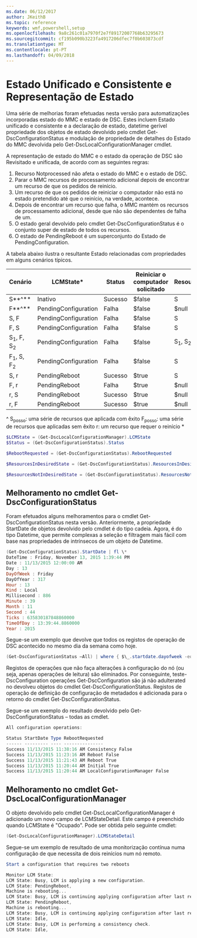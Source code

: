 ```yaml
---
ms.date: 06/12/2017
author: JKeithB
ms.topic: reference
keywords: wmf,powershell,setup
ms.openlocfilehash: 9a8c261c01a7970f2e7f89172007768b63295673
ms.sourcegitcommit: cf195b090b3223fa4917206dfec7f0b603873cdf
ms.translationtype: MT
ms.contentlocale: pt-PT
ms.lasthandoff: 04/09/2018
---
```

# <a name="unified-and-consistent-state-and-status-representation"></a>Estado Unificado e Consistente e Representação de Estado

Uma série de melhorias foram efetuadas nesta versão para automatizações incorporadas estado do MMC e estado de DSC. Estes incluem Estado unificado e consistente e a declaração de estado, datetime gerível propriedade dos objetos de estado devolvido pelo cmdlet Get-DscConfigurationStatus e modulação de propriedade de detalhes do Estado do MMC devolvida pelo Get-DscLocalConfigurationManager cmdlet.

A representação de estado do MMC e o estado da operação de DSC são Revisitado e unificada, de acordo com as seguintes regras:
1.  Recurso Notprocessed não afeta o estado do MMC e o estado de DSC.
2.  Parar o MMC recursos de processamento adicional depois de encontrar um recurso de que os pedidos de reinício.
3.  Um recurso de que os pedidos de reiniciar o computador não está no estado pretendido até que o reinício, na verdade, acontece.
4.  Depois de encontrar um recurso que falha, o MMC mantém os recursos de processamento adicional, desde que não são dependentes de falha de um.
5.  O estado geral devolvido pelo cmdlet Get-DscConfigurationStatus é o conjunto super de estado de todos os recursos.
6.  O estado de PendingReboot é um superconjunto do Estado de PendingConfiguration.

A tabela abaixo ilustra o resultante Estado relacionadas com propriedades em alguns cenários típicos.

| **Cenário**                    | **LCMState\***       | **Status** | **Reiniciar o computador solicitado**  | **ResourcesInDesiredState**  | **ResourcesNotInDesiredState** |
|---------------------------------|----------------------|------------|---------------|------------------------------|--------------------------------|
| S**^**                          | Inativo                 | Sucesso    | $false        | S                            | $null                          |
| F**^**                          | PendingConfiguration | Falha    | $false        | $null                        | F                              |
| S, F                             | PendingConfiguration | Falha    | $false        | S                            | F                              |
| F, S                             | PendingConfiguration | Falha    | $false        | S                            | F                              |
| S<sub>1</sub>, F, S<sub>2</sub> | PendingConfiguration | Falha    | $false        | S<sub>1</sub>, S<sub>2</sub> | F                              |
| F<sub>1</sub>, S, F<sub>2</sub> | PendingConfiguration | Falha    | $false        | S                            | F<sub>1</sub>, F<sub>2</sub>   |
| S, r                            | PendingReboot        | Sucesso    | $true         | S                            | r                              |
| F, r                            | PendingReboot        | Falha    | $true         | $null                        | F, r                           |
| r, S                            | PendingReboot        | Sucesso    | $true         | $null                        | r                              |
| r, F                            | PendingReboot        | Sucesso    | $true         | $null                        | r                              |

^ S<sub>posso</sub>: uma série de recursos que aplicada com êxito F<sub>posso</sub>: uma série de recursos que aplicadas sem êxito r: um recurso que requer o reinício \*

```powershell
$LCMState = (Get-DscLocalConfigurationManager).LCMState
$Status = (Get-DscConfigurationStatus).Status

$RebootRequested = (Get-DscConfigurationStatus).RebootRequested

$ResourcesInDesiredState = (Get-DscConfigurationStatus).ResourcesInDesiredState

$ResourcesNotInDesiredState = (Get-DscConfigurationStatus).ResourcesNotInDesiredState
```
## <a name="enhancement-in-get-dscconfigurationstatus-cmdlet"></a>Melhoramento no cmdlet Get-DscConfigurationStatus

Foram efetuados alguns melhoramentos para o cmdlet Get-DscConfigurationStatus nesta versão. Anteriormente, a propriedade StartDate de objetos devolvido pelo cmdlet é do tipo cadeia. Agora, é do tipo Datetime, que permite complexas a seleção e filtragem mais fácil com base nas propriedades de intrínsecos de um objeto de Datetime.
```powershell
(Get-DscConfigurationStatus).StartDate | fl \*
DateTime : Friday, November 13, 2015 1:39:44 PM
Date : 11/13/2015 12:00:00 AM
Day : 13
DayOfWeek : Friday
DayOfYear : 317
Hour : 13
Kind : Local
Millisecond : 886
Minute : 39
Month : 11
Second : 44
Ticks : 635830187848860000
TimeOfDay : 13:39:44.8860000
Year : 2015
```

Segue-se um exemplo que devolve que todos os registos de operação de DSC acontecido no mesmo dia da semana como hoje.
```powershell
(Get-DscConfigurationStatus –All) | where { $\_.startdate.dayofweek -eq (Get-Date).DayOfWeek }
```

Registos de operações que não faça alterações à configuração do nó (ou seja, apenas operações de leitura) são eliminados. Por conseguinte, teste-DscConfiguration operações Get-DscConfiguration são já não adulterated no devolveu objetos do cmdlet Get-DscConfigurationStatus.
Registos de operação de definição de configuração de metadados é adicionada para o retorno do cmdlet Get-DscConfigurationStatus.

Segue-se um exemplo do resultado devolvido pelo Get-DscConfigurationStatus – todas as cmdlet.
```powershell
All configuration operations:

Status StartDate Type RebootRequested
------ --------- ---- ---------------
Success 11/13/2015 11:38:16 AM Consistency False
Success 11/13/2015 11:23:16 AM Reboot False
Success 11/13/2015 11:21:43 AM Reboot True
Success 11/13/2015 11:20:44 AM Initial True
Success 11/13/2015 11:20:44 AM LocalConfigurationManager False
```

## <a name="enhancement-in-get-dsclocalconfigurationmanager-cmdlet"></a>Melhoramento no cmdlet Get-DscLocalConfigurationManager
O objeto devolvido pelo cmdlet Get-DscLocalConfigurationManager é adicionado um novo campo de LCMStateDetail. Este campo é preenchido quando LCMState é "Ocupado". Pode ser obtida pelo seguinte cmdlet:
```powershell
(Get-DscLocalConfigurationManager).LCMStateDetail
```

Segue-se um exemplo de resultado de uma monitorização contínua numa configuração de que necessita de dois reinícios num nó remoto.
```powershell
Start a configuration that requires two reboots

Monitor LCM State:
LCM State: Busy, LCM is applying a new configuration.
LCM State: PendingReboot,
Machine is rebooting...
LCM State: Busy, LCM is continuing applying configuration after last reboot.
LCM State: PendingReboot,
Machine is rebooting...
LCM State: Busy, LCM is continuing applying configuration after last reboot.
LCM State: Idle,
LCM State: Busy, LCM is performing a consistency check.
LCM State: Idle,
```